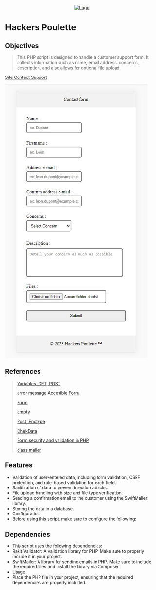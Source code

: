 <div align="center">
<a href="">
<img src="images/logo.png" alt="Logo" width="80" height="80">
</a>
</div>

# Hackers Poulette

## Objectives

> This PHP script is designed to handle a customer support form. It collects information such as name, email address, concerns, description, and also allows for optional file upload.

[Site Contact Support](https://contacthelpform.000webhostapp.com/index.php)

 ![Form contact](https://github.com/DelphineLecorney/hackers-poulette/blob/main/assets/pictures/Form.jpg "Form contact")

## References

> [Variables, GET, POST](https://www.php.net/manual/fr/language.variables.external.php)
>
> [error message](http://uxmas.com/2012/the-4-hs-of-writing-error-messages)
> [Accesible Form](https://formspree.io/blog/accessible-forms/)
>
> [Form](https://www.php.net/manual/fr/tutorial.forms.php)
>
> [empty](https://www.php.net/manual/en/function.empty.php)
>
> [Post, Enctype](https://developer.mozilla.org/fr/docs/Learn/Forms/Sending_and_retrieving_form_data)
>
> [ChekData](https://www.w3schools.com/php/php_form_validation.asp)
>
> [Form security and validation in PHP](https://www.pierre-giraud.com/php-mysql-apprendre-coder-cours/securiser-valider-formulaire/)
>
> [class mailer](https://github.com/PHPMailer/PHPMailer)

## Features

* Validation of user-entered data, including form validation, CSRF protection, and rule-based validation for each field.
* Sanitization of data to prevent injection attacks.
* File upload handling with size and file type verification.
* Sending a confirmation email to the customer using the SwiftMailer library.
* Storing the data in a database.
* Configuration
* Before using this script, make sure to configure the following:

## Dependencies

* This script uses the following dependencies:
* Rakit Validator: A validation library for PHP. Make sure to properly include it in your project.
* SwiftMailer: A library for sending emails in PHP. Make sure to include the required files and install the library via Composer.
* Usage
* Place the PHP file in your project, ensuring that the required dependencies are properly included.


